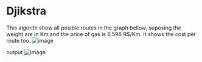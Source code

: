 # Djikstra

This algorith show all posible routes in the graph bellow, suposing the weight are in Km and the price of gas is 6.596 R$/Km. It shows the cost per route too.
![image](https://user-images.githubusercontent.com/57110420/171974579-de583471-e2d2-42db-aec7-2b853a86d391.png)

output
![image](https://user-images.githubusercontent.com/57110420/171974688-62fdd703-edae-4d8f-a072-c4d753296988.png)
